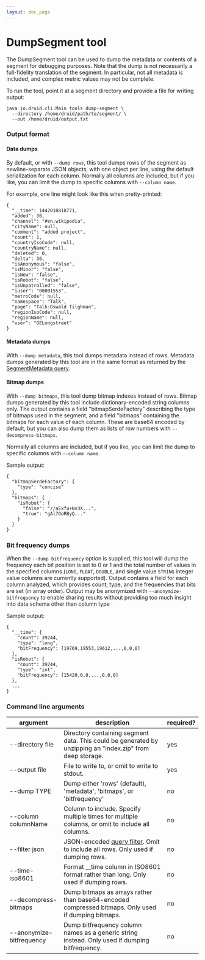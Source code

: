```yaml
---
layout: doc_page
---
```

# DumpSegment tool

The DumpSegment tool can be used to dump the metadata or contents of a segment for debugging purposes. Note that the
dump is not necessarily a full-fidelity translation of the segment. In particular, not all metadata is included, and
complex metric values may not be complete.

To run the tool, point it at a segment directory and provide a file for writing output:

```
java io.druid.cli.Main tools dump-segment \
  --directory /home/druid/path/to/segment/ \
  --out /home/druid/output.txt
```

### Output format

#### Data dumps

By default, or with `--dump rows`, this tool dumps rows of the segment as newline-separate JSON objects, with one
object per line, using the default serialization for each column. Normally all columns are included, but if you like,
you can limit the dump to specific columns with `--column name`.

For example, one line might look like this when pretty-printed:

```
{
  "__time": 1442018818771,
  "added": 36,
  "channel": "#en.wikipedia",
  "cityName": null,
  "comment": "added project",
  "count": 1,
  "countryIsoCode": null,
  "countryName": null,
  "deleted": 0,
  "delta": 36,
  "isAnonymous": "false",
  "isMinor": "false",
  "isNew": "false",
  "isRobot": "false",
  "isUnpatrolled": "false",
  "iuser": "00001553",
  "metroCode": null,
  "namespace": "Talk",
  "page": "Talk:Oswald Tilghman",
  "regionIsoCode": null,
  "regionName": null,
  "user": "GELongstreet"
}
```

#### Metadata dumps

With `--dump metadata`, this tool dumps metadata instead of rows. Metadata dumps generated by this tool are in the same
format as returned by the [SegmentMetadata query](../querying/segmentmetadataquery.html).

#### Bitmap dumps

With `--dump bitmaps`, this tool dump bitmap indexes instead of rows. Bitmap dumps generated by this tool include
dictionary-encoded string columns only. The output contains a field "bitmapSerdeFactory" describing the type of bitmaps
used in the segment, and a field "bitmaps" containing the bitmaps for each value of each column. These are base64
encoded by default, but you can also dump them as lists of row numbers with `--decompress-bitmaps`.

Normally all columns are included, but if you like, you can limit the dump to specific columns with `--column name`.

Sample output:

```
{
  "bitmapSerdeFactory": {
    "type": "concise"
  },
  "bitmaps": {
    "isRobot": {
      "false": "//aExfu+Nv3X...",
      "true": "gAl7OoRByQ..."
    }
  }
}
```

### Bit frequency dumps
When the `--dump bitfrequency` option is supplied, this tool will dump the frequency each bit position is set to 0 or 1 
and the total number of values in the specified columns (`LONG`, `FLOAT`, `DOUBLE`, and single value `STRING` integer 
value columns are currently supported). Output contains a field for each column analyzed, which provides count, type, 
and the frequencies that bits are set (in array order). Output may be anonymized with `--anonymize-bitfrequency` to 
enable sharing results without providing too much insight into data schema other than column type

Sample output:
```
{
  "__time": {
    "count": 39244,
    "type": "long",
    "bitFrequency": [19769,19553,19612,...,0,0,0]
  },
  "isRobot": {
    "count": 39244,
    "type": "int",
    "bitFrequency": [15420,0,0,...,0,0,0]
  },
  ...
}

``` 





### Command line arguments

|argument|description|required?|
|--------|-----------|---------|
|--directory file|Directory containing segment data. This could be generated by unzipping an "index.zip" from deep storage.|yes|
|--output file|File to write to, or omit to write to stdout.|yes|
|--dump TYPE|Dump either 'rows' (default), 'metadata', 'bitmaps', or 'bitfrequency'|no|
|--column columnName|Column to include. Specify multiple times for multiple columns, or omit to include all columns.|no|
|--filter json|JSON-encoded [query filter](../querying/filters.html). Omit to include all rows. Only used if dumping rows.|no|
|--time-iso8601|Format __time column in ISO8601 format rather than long. Only used if dumping rows.|no|
|--decompress-bitmaps|Dump bitmaps as arrays rather than base64-encoded compressed bitmaps. Only used if dumping bitmaps.|no|
|--anonymize-bitfrequency|Dump bitfrequency column names as a generic string instead. Only used if dumping bitfrequency.|no|
